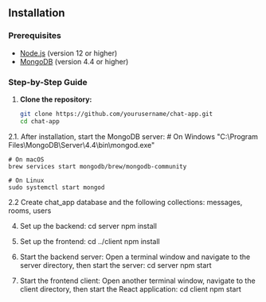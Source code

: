 ## Installation

### Prerequisites

- [Node.js](https://nodejs.org/en/download/) (version 12 or higher)
- [MongoDB](https://docs.mongodb.com/manual/installation/) (version 4.4 or higher)

### Step-by-Step Guide

1. **Clone the repository:**

   ```bash
   git clone https://github.com/yourusername/chat-app.git
   cd chat-app

2.1. After installation, start the MongoDB server:
    # On Windows
    "C:\Program Files\MongoDB\Server\4.4\bin\mongod.exe"
    
    # On macOS
    brew services start mongodb/brew/mongodb-community
    
    # On Linux
    sudo systemctl start mongod

2.2 Create chat_app database and the following collections: messages, rooms, users

4. Set up the backend:
    cd server
    npm install

5. Set up the frontend:
   cd ../client
   npm install

6. Start the backend server:
   Open a terminal window and navigate to the server directory, then start the server:
   cd server
   npm start

7. Start the frontend client:
   Open another terminal window, navigate to the client directory, then start the React application:
   cd client
   npm start



